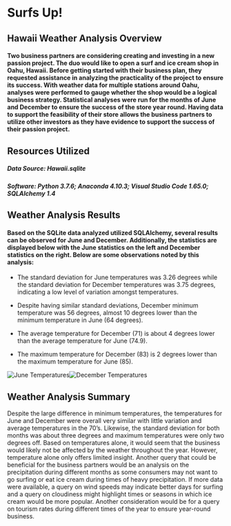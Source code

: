 # Surfs Up!

## Hawaii Weather Analysis Overview
#### Two business partners are considering creating and investing in a new passion project. The duo would like to open a surf and ice cream shop in Oahu, Hawaii. Before getting started with their business plan, they requested assistance in analyzing the practicality of the project to ensure its success. With weather data for multiple stations around Oahu, analyses were performed to gauge whether the shop would be a logical business strategy. Statistical analyses were run for the months of June and December to ensure the success of the store year round. Having data to support the feasibility of their store allows the business partners to utilize other investors as they have evidence to support the success of their passion project. 

## Resources Utilized
##### Data Source: Hawaii.sqlite
##### Software: Python 3.7.6; Anaconda 4.10.3; Visual Studio Code 1.65.0; SQLAlchemy 1.4

## Weather Analysis Results
#### Based on the SQLite data analyzed utilized SQLAlchemy, several results can be observed for June and December. Additionally, the statistics are displayed below with the June statistics on the left and December statistics on the right. Below are some observations noted by this analysis:
*	The standard deviation for June temperatures was 3.26 degrees while the standard deviation for December temperatures was 3.75 degrees, indicating a low level of variation amongst temperatures.

*	Despite having similar standard deviations, December minimum temperature was 56 degrees, almost 10 degrees lower than the minimum temperature in June (64 degrees).

*	The average temperature for December (71) is about 4 degrees lower than the average temperature for June (74.9).

*	The maximum temperature for December (83) is 2 degrees lower than the maximum temperature for June (85).


![June Temperatures](https://user-images.githubusercontent.com/99554642/164983169-8ea55815-f5ff-4975-b4a6-57b9c79f80ef.png)![December Temperatures](https://user-images.githubusercontent.com/99554642/164983183-25d3061d-4d82-46fd-b182-5fe81638cea4.png)


## Weather Analysis Summary
Despite the large difference in minimum temperatures, the temperatures for June and December were overall very similar with little variation and average temperatures in the 70’s. Likewise, the standard deviation for both months was about three degrees and maximum temperatures were only two degrees off. Based on temperatures alone, it would seem that the business would likely not be affected by the weather throughout the year. However, temperature alone only offers limited insight. Another query that could be beneficial for the business partners would be an analysis on the precipitation during different months as some consumers may not want to go surfing or eat ice cream during times of heavy precipitation. If more data were available, a query on wind speeds may indicate better days for surfing and a query on cloudiness might highlight times or seasons in which ice cream would be more popular. Another consideration would be for a query on tourism rates during different times of the year to ensure year-round business.
